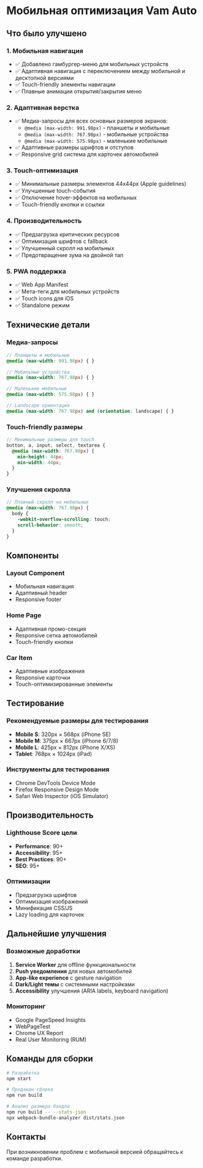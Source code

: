 # Мобильная оптимизация Vam Auto

## Что было улучшено

### 1. Мобильная навигация
- ✅ Добавлено гамбургер-меню для мобильных устройств
- ✅ Адаптивная навигация с переключением между мобильной и десктопной версиями
- ✅ Touch-friendly элементы навигации
- ✅ Плавные анимации открытия/закрытия меню

### 2. Адаптивная верстка
- ✅ Медиа-запросы для всех основных размеров экранов:
  - `@media (max-width: 991.98px)` - планшеты и мобильные
  - `@media (max-width: 767.98px)` - мобильные устройства
  - `@media (max-width: 575.98px)` - маленькие мобильные
- ✅ Адаптивные размеры шрифтов и отступов
- ✅ Responsive grid система для карточек автомобилей

### 3. Touch-оптимизация
- ✅ Минимальные размеры элементов 44x44px (Apple guidelines)
- ✅ Улучшенные touch-события
- ✅ Отключение hover-эффектов на мобильных
- ✅ Touch-friendly кнопки и ссылки

### 4. Производительность
- ✅ Предзагрузка критических ресурсов
- ✅ Оптимизация шрифтов с fallback
- ✅ Улучшенный скролл на мобильных
- ✅ Предотвращение зума на двойной тап

### 5. PWA поддержка
- ✅ Web App Manifest
- ✅ Мета-теги для мобильных устройств
- ✅ Touch icons для iOS
- ✅ Standalone режим

## Технические детали

### Медиа-запросы
```scss
// Планшеты и мобильные
@media (max-width: 991.98px) { }

// Мобильные устройства
@media (max-width: 767.98px) { }

// Маленькие мобильные
@media (max-width: 575.98px) { }

// Landscape ориентация
@media (max-width: 767.98px) and (orientation: landscape) { }
```

### Touch-friendly размеры
```scss
// Минимальные размеры для touch
button, a, input, select, textarea {
  @media (max-width: 767.98px) {
    min-height: 44px;
    min-width: 44px;
  }
}
```

### Улучшения скролла
```scss
// Плавный скролл на мобильных
@media (max-width: 767.98px) {
  body {
    -webkit-overflow-scrolling: touch;
    scroll-behavior: smooth;
  }
}
```

## Компоненты

### Layout Component
- Мобильная навигация
- Адаптивный header
- Responsive footer

### Home Page
- Адаптивная промо-секция
- Responsive сетка автомобилей
- Touch-friendly кнопки

### Car Item
- Адаптивные изображения
- Responsive карточки
- Touch-оптимизированные элементы

## Тестирование

### Рекомендуемые размеры для тестирования
- **Mobile S**: 320px × 568px (iPhone SE)
- **Mobile M**: 375px × 667px (iPhone 6/7/8)
- **Mobile L**: 425px × 812px (iPhone X/XS)
- **Tablet**: 768px × 1024px (iPad)

### Инструменты для тестирования
- Chrome DevTools Device Mode
- Firefox Responsive Design Mode
- Safari Web Inspector (iOS Simulator)

## Производительность

### Lighthouse Score цели
- **Performance**: 90+
- **Accessibility**: 95+
- **Best Practices**: 90+
- **SEO**: 95+

### Оптимизации
- Предзагрузка шрифтов
- Оптимизация изображений
- Минификация CSS/JS
- Lazy loading для карточек

## Дальнейшие улучшения

### Возможные доработки
1. **Service Worker** для offline функциональности
2. **Push уведомления** для новых автомобилей
3. **App-like experience** с gesture navigation
4. **Dark/Light темы** с системными настройками
5. **Accessibility** улучшения (ARIA labels, keyboard navigation)

### Мониторинг
- Google PageSpeed Insights
- WebPageTest
- Chrome UX Report
- Real User Monitoring (RUM)

## Команды для сборки

```bash
# Разработка
npm start

# Продакшн сборка
npm run build

# Анализ размера бандла
npm run build -- --stats-json
npx webpack-bundle-analyzer dist/stats.json
```

## Контакты

При возникновении проблем с мобильной версией обращайтесь к команде разработки.
